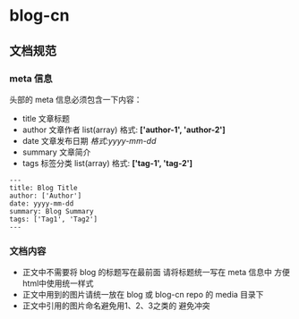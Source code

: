 # blog-cn

## 文档规范

### meta 信息

头部的 meta 信息必须包含一下内容：

- title 文章标题
- author 文章作者 list(array) 格式: **['author-1', 'author-2']**
- date 文章发布日期 *格式:yyyy-mm-dd*
- summary 文章简介
- tags 标签分类 list(array) 格式: **['tag-1', 'tag-2']**

```
---
title: Blog Title
author: ['Author']
date: yyyy-mm-dd
summary: Blog Summary
tags: ['Tag1', 'Tag2']
---
```

### 文档内容

- 正文中不需要将 blog 的标题写在最前面 请将标题统一写在 meta 信息中 方便html中使用统一样式
- 正文中用到的图片请统一放在 blog 或 blog-cn repo 的 media 目录下
- 正文中引用的图片命名避免用1、2、3之类的 避免冲突
